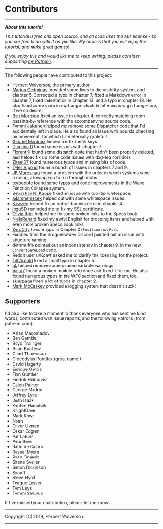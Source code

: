# Contributors

---

***About this tutorial***

*This tutorial is free and open source, and all code uses the MIT license - so you are free to do with it as you like. My hope is that you will enjoy the tutorial, and make great games!*

*If you enjoy this and would like me to keep writing, please consider supporting [my Patreon](https://www.patreon.com/blackfuture).*

---

The following people have contributed to this project:

* Herbert Wolverson, the primary author.
* [Marius Gedminas](https://github.com/mgedmin) provided some fixes to the visibility system, and chapter 5. Corrected a typo in chapter 7, fixed a Markdown error in chapter 7, fixed indentation in chapter 13, and a typo in chapter 18. He also fixed some code in my hunger clock to let monsters get hungry too, if we so desire.
* [Ben Morrison](https://github.com/gbmor) fixed an issue in chapter 4, correctly matching room passing-by-reference with the accompanying source code.
* [Tommi Jalkanen](https://github.com/Koura) helped me remove some Dispatcher code that I'd accidentally left in place. He also found an issue with bounds checking on movement, for which I am eternally grateful!
* [Gabriel Martinez](https://github.com/mystal) helped me fix the Vi keys.
* [Dominic D](https://github.com/DominicD) found some issues with chapter 7.
* [FlorentKI](https://github.com/FlorentKl) found some dispatch code that hadn't been properly deleted, and helped fix up some code issues with dog-leg corridors.
* [Zirael07](https://github.com/Zireael07) found numerous typos and missing bits of code.
* [Tyler Vipond](https://github.com/tylervipond) found a bunch of issues in chapters 7 and 9.
* [JP Moresmau](https://github.com/JPMoresmau) found a problem with the order in which systems were running, allowing you to run through mobs.
* [toyboot4e](https://github.com/toyboot4e) found some typos and code improvements in the Wave Function Collapse system.
* [Sebastian N. Kaupe](https://github.com/snkaupe) fixed an issue with tool-tip whitespace.
* [adamnemecek](https://github.com/adamnemecek) helped out with some whitespace issues.
* [Kawzeg](https://github.com/Kawzeg) helped fix an out-of-bounds error in chapter 4.
* [joguSD](https://github.com/joguSD) reminded me to fix my SSL certificate.
* [Olivia Ifrim](https://github.com/iolivia) helped me fix some broken links to the Specs book.
* [NielsRenard](https://github.com/NielsRenard) fixed my awful English for dropping items and helped with even more broken Specs book links.
* [ZeroCity](https://github.com/zerocity) fixed a typo in Chapter 2 (`Position` not `Pos`).
* Fuddles from the r/roguelikedev Discord pointed out an issue with structure naming.
* [dethmuffin](https://github.com/dethmuffin) pointed out an inconsistency in chapter 9, in the new `ConvertSaveLoad` code. 
* Reddit user u/Koavf asked me to clarify the licensing for the project.
* [Till Arnold](https://github.com/tillarnold) fixed a small typo in chapter 5.
* [pk](https://github.com/pkrasam) helped remove some unused variable warnings.
* [Vojta7](https://github.com/vojta7) found a broken module reference and fixed it for me. He also found numerous typos in the WFC section and fixed them, too.
* [skierpage](https://github.com/skierpage) fixed a lot of typos in chapter 2.
* [Mark McCaskey](https://github.com/MarkMcCaskey) provided a logging system that doesn't suck!

## Supporters

I'd also like to take a moment to thank everyone who has sent me kind words, contributed with issue reports, and the following Patrons (from patreon.com):

* Aslan Magomadov
* Ben Gamble
* Boyd Trolinger
* Brian Bucklew
* Chad Thorenson
* Crocodylus Pontifex (great name!)
* David Hagerty
* Enrique Garcia
* Finn Günther
* Fredrik Holmqvist
* Galen Palmer
* George Madrid
* Jeffrey Lyne
* Josh Isaak
* Kenton Hamaluik
* KnightDave
* Mark Rowe
* Noah
* Oliver Uvman
* Oskar Edgren
* Pat LaBine
* Pete Bevin
* Rafin de Castro
* Russel Myers
* Ryan Orlando
* Shane Sveller
* Simon Dickinson
* Snayff
* Steve Hyatt
* Teague Lasser
* Tom Leys
* Tommi Sinuvuo

If I've missed your contribution, please let me know!

---

Copyright (C) 2019, Herbert Wolverson.

---